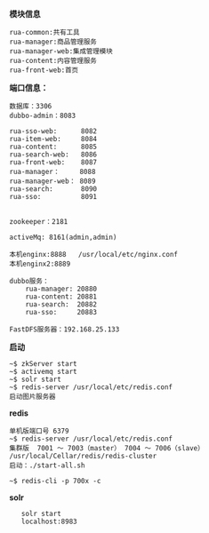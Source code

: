 **模块信息**

    rua-common:共有工具
    rua-manager:商品管理服务
    rua-manager-web:集成管理模块
    rua-content:内容管理服务
    rua-front-web:首页

**端口信息：**

    数据库：3306
    dubbo-admin：8083
    
    rua-sso-web:      8082
    rua-item-web:     8084
    rua-content:      8085
    rua-search-web:   8086
    rua-front-web:    8087
    rua-manager：     8088
    rua-manager-web： 8089
    rua-search:       8090
    rua-sso:          8091
    
    
    zookeeper：2181
    
    activeMq: 8161(admin,admin)
    
    本机enginx:8888   /usr/local/etc/nginx.conf
    本机enginx2:8889
    
    dubbo服务：
        rua-manager: 20880
        rua-content: 20881
        rua-search:  20882
        rua-sso:     20883
        
    FastDFS服务器：192.168.25.133



**启动**

    ~$ zkServer start
    ~$ activemq start
    ~$ solr start
    ~$ redis-server /usr/local/etc/redis.conf
    启动图片服务器
    
    
    
**redis**

    单机版端口号 6379
    ~$ redis-server /usr/local/etc/redis.conf
    集群版  7001 ～ 7003（master） 7004 ～ 7006（slave）
    /usr/local/Cellar/redis/redis-cluster
    启动：./start-all.sh
    
    ~$ redis-cli -p 700x -c


**solr**
        
       solr start
       localhost:8983
    
    